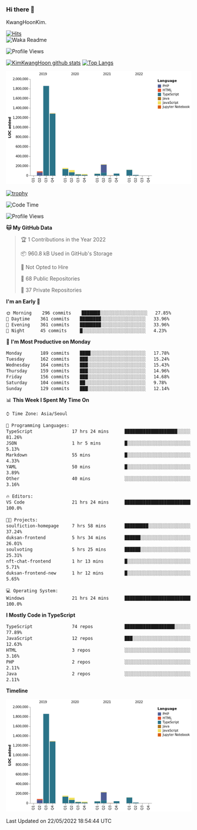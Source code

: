 ### Hi there 👋

KwangHoonKim.

[![Hits](https://hits.seeyoufarm.com/api/count/incr/badge.svg?url=https%3A%2F%2Fgithub.com%2Frhkdgns95)](https://hits.seeyoufarm.com)  
![Waka Readme](https://github.com/rhkdgns95/rhkdgns95/workflows/Waka%20Readme/badge.svg)

![Profile Views](http://img.shields.io/badge/Profile%20Views-0-blue)

[![KimKwangHoon github stats](https://github-readme-stats.vercel.app/api?username=rhkdgns95&show_icons=true)](https://github.com/rhkdgns95/github-readme-stats)   [![Top Langs](https://github-readme-stats.vercel.app/api/top-langs/?username=rhkdgns95&layout=compact)](https://github.com/rhkdgns95/github-readme-stats)   


![Chart not found](https://raw.githubusercontent.com/rhkdgns95/rhkdgns95/master/charts/bar_graph.png) 

[![trophy](https://github-profile-trophy.vercel.app/?username=rhkdgns95)](https://github.com/rhkdgns95/github-profile-trophy)

<!--START_SECTION:waka-->
![Code Time](http://img.shields.io/badge/Code%20Time-0%20secs-blue)

![Profile Views](http://img.shields.io/badge/Profile%20Views-1-blue)

**🐱 My GitHub Data** 

> 🏆 1 Contributions in the Year 2022
 > 
> 📦 960.8 kB Used in GitHub's Storage 
 > 
> 🚫 Not Opted to Hire
 > 
> 📜 68 Public Repositories 
 > 
> 🔑 37 Private Repositories  
 > 
**I'm an Early 🐤** 

```text
🌞 Morning    296 commits    ███████░░░░░░░░░░░░░░░░░░   27.85% 
🌆 Daytime    361 commits    ████████░░░░░░░░░░░░░░░░░   33.96% 
🌃 Evening    361 commits    ████████░░░░░░░░░░░░░░░░░   33.96% 
🌙 Night      45 commits     █░░░░░░░░░░░░░░░░░░░░░░░░   4.23%

```
📅 **I'm Most Productive on Monday** 

```text
Monday       189 commits    ████░░░░░░░░░░░░░░░░░░░░░   17.78% 
Tuesday      162 commits    ███░░░░░░░░░░░░░░░░░░░░░░   15.24% 
Wednesday    164 commits    ███░░░░░░░░░░░░░░░░░░░░░░   15.43% 
Thursday     159 commits    ███░░░░░░░░░░░░░░░░░░░░░░   14.96% 
Friday       156 commits    ███░░░░░░░░░░░░░░░░░░░░░░   14.68% 
Saturday     104 commits    ██░░░░░░░░░░░░░░░░░░░░░░░   9.78% 
Sunday       129 commits    ███░░░░░░░░░░░░░░░░░░░░░░   12.14%

```


📊 **This Week I Spent My Time On** 

```text
⌚︎ Time Zone: Asia/Seoul

💬 Programming Languages: 
TypeScript               17 hrs 24 mins      ████████████████████░░░░░   81.26% 
JSON                     1 hr 5 mins         █░░░░░░░░░░░░░░░░░░░░░░░░   5.13% 
Markdown                 55 mins             █░░░░░░░░░░░░░░░░░░░░░░░░   4.33% 
YAML                     50 mins             █░░░░░░░░░░░░░░░░░░░░░░░░   3.89% 
Other                    40 mins             ░░░░░░░░░░░░░░░░░░░░░░░░░   3.16%

🔥 Editors: 
VS Code                  21 hrs 24 mins      █████████████████████████   100.0%

🐱‍💻 Projects: 
soulfiction-homepage     7 hrs 58 mins       █████████░░░░░░░░░░░░░░░░   37.24% 
duksan-frontend          5 hrs 34 mins       ██████░░░░░░░░░░░░░░░░░░░   26.01% 
soulvoting               5 hrs 25 mins       ██████░░░░░░░░░░░░░░░░░░░   25.31% 
nft-chat-frontend        1 hr 13 mins        █░░░░░░░░░░░░░░░░░░░░░░░░   5.71% 
duksan-frontend-new      1 hr 12 mins        █░░░░░░░░░░░░░░░░░░░░░░░░   5.65%

💻 Operating System: 
Windows                  21 hrs 24 mins      █████████████████████████   100.0%

```

**I Mostly Code in TypeScript** 

```text
TypeScript               74 repos            ███████████████████░░░░░░   77.89% 
JavaScript               12 repos            ███░░░░░░░░░░░░░░░░░░░░░░   12.63% 
HTML                     3 repos             ░░░░░░░░░░░░░░░░░░░░░░░░░   3.16% 
PHP                      2 repos             ░░░░░░░░░░░░░░░░░░░░░░░░░   2.11% 
Java                     2 repos             ░░░░░░░░░░░░░░░░░░░░░░░░░   2.11%

```


**Timeline**

![Chart not found](https://raw.githubusercontent.com/rhkdgns95/rhkdgns95/master/charts/bar_graph.png) 


 Last Updated on 22/05/2022 18:54:44 UTC
<!--END_SECTION:waka-->
